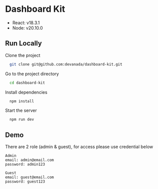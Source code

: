 # Dashboard Kit

- React: v18.3.1
- Node: v20.10.0

## Run Locally

Clone the project

```bash
  git clone git@github.com:devanada/dashboard-kit.git
```

Go to the project directory

```bash
  cd dashboard-kit
```

Install dependencies

```bash
  npm install
```

Start the server

```bash
  npm run dev
```

## Demo

There are 2 role (admin & guest), for access please use credential below

```
Admin
email: admin@email.com
password: admin123

Guest
email: guest@email.com
password: guest123
```
